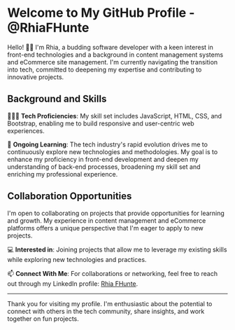 # Welcome to My GitHub Profile - @RhiaFHunte

Hello! 👋🏾 I'm Rhia, a budding software developer with a keen interest in front-end technologies and a background in content management systems and eCommerce site management. I'm currently navigating the transition into tech, committed to deepening my expertise and contributing to innovative projects.

## Background and Skills

👩🏾‍💻 **Tech Proficiencies**: My skill set includes JavaScript, HTML, CSS, and Bootstrap, enabling me to build responsive and user-centric web experiences.

🌱 **Ongoing Learning**: The tech industry's rapid evolution drives me to continuously explore new technologies and methodologies. My goal is to enhance my proficiency in front-end development and deepen my understanding of back-end processes, broadening my skill set and enriching my professional experience.

## Collaboration Opportunities

I'm open to collaborating on projects that provide opportunities for learning and growth. My experience in content management and eCommerce platforms offers a unique perspective that I'm eager to apply to new projects.

💻 **Interested in**: Joining projects that allow me to leverage my existing skills while exploring new technologies and practices.

📫  **Connect With Me**: For collaborations or networking, feel free to reach out through my LinkedIn profile: [Rhia FHunte](https://www.linkedin.com/in/rhiahunte/).

---

Thank you for visiting my profile. I'm enthusiastic about the potential to connect with others in the tech community, share insights, and work together on fun projects. 

<!---
RhiaFHunte/RhiaFHunte is a ✨ special ✨ repository because its `README.md` (this file) appears on your GitHub profile.
You can click the Preview link to take a look at your changes.
--->

